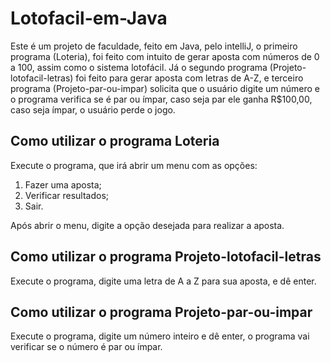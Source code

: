 # Lotofacil-em-Java

Este é um projeto de faculdade, feito em Java, pelo intelliJ, o primeiro programa (Loteria), foi feito com intuito de gerar aposta com números de 0 a 100, assim como o sistema lotofácil. Já o segundo programa (Projeto-lotofacil-letras) foi feito para gerar aposta com letras de A-Z, e terceiro programa (Projeto-par-ou-impar) solicita que o usuário digite um número e o programa verifica se é par ou ímpar, caso seja par ele ganha R$100,00, caso seja ímpar, o usuário perde o jogo.

## Como utilizar o programa Loteria

Execute o programa, que irá abrir um menu com as opções:
1. Fazer uma aposta;
2. Verificar resultados;
0. Sair.

Após abrir o menu, digite a opção desejada para realizar a aposta.

## Como utilizar o programa Projeto-lotofacil-letras

Execute o programa, digite uma letra de A a Z para sua aposta, e dê enter.

## Como utilizar o programa Projeto-par-ou-impar

Execute o programa, digite um número inteiro e dê enter, o programa vai verificar se o número é par ou ímpar.





